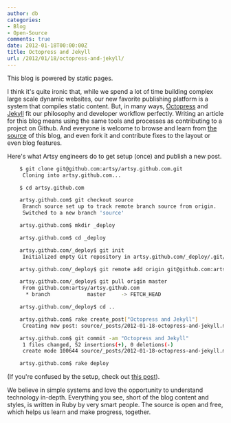 ```yaml
---
author: db
categories:
- Blog
- Open-Source
comments: true
date: 2012-01-18T00:00:00Z
title: Octopress and Jekyll
url: /2012/01/18/octopress-and-jekyll/
---
```


This blog is powered by static pages.

I think it's quite ironic that, while we spend a lot of time building complex large scale dynamic websites, our new favorite publishing platform is a system that compiles static content. But, in many ways, [Octopress](http://octopress.org/) and [Jekyll](https://github.com/mojombo/jekyll) fit our philosophy and developer workflow perfectly. Writing an article for this blog means using the same tools and processes as contributing to a project on Github. And everyone is welcome to browse and learn from [the source](https://github.com/artsy/artsy.github.com/tree/source) of this blog, and even fork it and contribute fixes to the layout or even blog features.

Here's what Artsy engineers do to get setup (once) and publish a new post.

``` bash
    $ git clone git@github.com:artsy/artsy.github.com.git
     Cloning into artsy.github.com...

    $ cd artsy.github.com

    artsy.github.com$ git checkout source
     Branch source set up to track remote branch source from origin.
     Switched to a new branch 'source'

    artsy.github.com$ mkdir _deploy

    artsy.github.com$ cd _deploy

    artsy.github.com/_deploy$ git init
     Initialized empty Git repository in artsy.github.com/_deploy/.git/

    artsy.github.com/_deploy$ git remote add origin git@github.com:artsy/artsy.github.com.git

    artsy.github.com/_deploy$ git pull origin master
     From github.com:artsy/artsy.github.com
      * branch            master     -> FETCH_HEAD

    artsy.github.com/_deploy$ cd ..

    artsy.github.com$ rake create_post["Octopress and Jekyll"]
     Creating new post: source/_posts/2012-01-18-octopress-and-jekyll.md

    artsy.github.com$ git commit -am "Octopress and Jekyll"
     1 files changed, 52 insertions(+), 0 deletions(-)
     create mode 100644 source/_posts/2012-01-18-octopress-and-jekyll.md

    artsy.github.com$ rake deploy
```

(If you're confused by the setup, check out [this post](http://code.dblock.org/octopress-setting-up-a-blog-and-contributing-to-an-existing-one)).

We believe in simple systems and love the opportunity to understand technology in-depth. Everything you see, short of the blog content and styles, is written in Ruby by very smart people. The source is open and free, which helps us learn and make progress, together.
